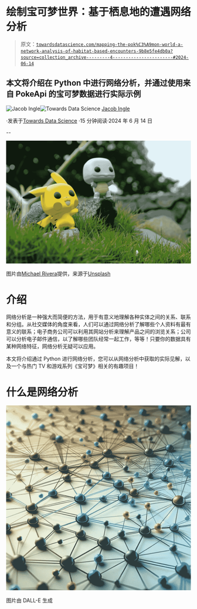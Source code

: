 # 绘制宝可梦世界：基于栖息地的遭遇网络分析

> 原文：[`towardsdatascience.com/mapping-the-pok%C3%A9mon-world-a-network-analysis-of-habitat-based-encounters-9b8e5fe4db0a?source=collection_archive---------4-----------------------#2024-06-14`](https://towardsdatascience.com/mapping-the-pok%C3%A9mon-world-a-network-analysis-of-habitat-based-encounters-9b8e5fe4db0a?source=collection_archive---------4-----------------------#2024-06-14)

## 本文将介绍在 Python 中进行网络分析，并通过使用来自 PokeApi 的宝可梦数据进行实际示例

[](https://medium.com/@jaingle77?source=post_page---byline--9b8e5fe4db0a--------------------------------)![Jacob Ingle](https://medium.com/@jaingle77?source=post_page---byline--9b8e5fe4db0a--------------------------------)[](https://towardsdatascience.com/?source=post_page---byline--9b8e5fe4db0a--------------------------------)![Towards Data Science](https://towardsdatascience.com/?source=post_page---byline--9b8e5fe4db0a--------------------------------) [Jacob Ingle](https://medium.com/@jaingle77?source=post_page---byline--9b8e5fe4db0a--------------------------------)

·发表于[Towards Data Science](https://towardsdatascience.com/?source=post_page---byline--9b8e5fe4db0a--------------------------------) ·15 分钟阅读·2024 年 6 月 14 日

--

![](img/480e0de76a48647d9c891d17f1789913.png)

图片由[Michael Rivera](https://unsplash.com/@gojomike?utm_source=medium&utm_medium=referral)提供，来源于[Unsplash](https://unsplash.com/?utm_source=medium&utm_medium=referral)

# 介绍

网络分析是一种强大而简便的方法，用于有意义地理解各种实体之间的关系、联系和分组。从社交媒体的角度来看，人们可以通过网络分析了解哪些个人资料有最有意义的联系；电子商务公司可以利用其网站分析来理解产品之间的浏览关系；公司可以分析电子邮件通信，以了解哪些团队经常一起工作，等等！只要你的数据具有某种网络特征，网络分析无疑可以应用。

本文将介绍通过 Python 进行网络分析，您可以从网络分析中获取的实际见解，以及一个与热门 TV 和游戏系列《宝可梦》相关的有趣项目！

# 什么是网络分析

![](img/ab11887e7247d15ab79d1bb86eed86fe.png)

图片由 DALL-E 生成
